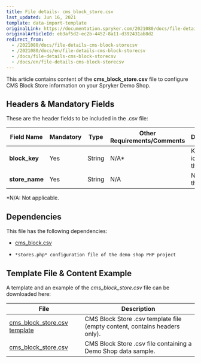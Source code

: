 ```yaml
---
title: File details- cms_block_store.csv
last_updated: Jun 16, 2021
template: data-import-template
originalLink: https://documentation.spryker.com/2021080/docs/file-details-cms-block-storecsv
originalArticleId: eb3af5d2-ec2b-4452-8a11-d392431ab8d2
redirect_from:
  - /2021080/docs/file-details-cms-block-storecsv
  - /2021080/docs/en/file-details-cms-block-storecsv
  - /docs/file-details-cms-block-storecsv
  - /docs/en/file-details-cms-block-storecsv
---
```


This article contains content of the **cms_block_store.csv** file to configure CMS Block Store information on your Spryker Demo Shop.

## Headers & Mandatory Fields 
These are the header fields to be included in the .csv file:

| Field Name | Mandatory | Type | Other Requirements/Comments | Description |
| --- | --- | --- | --- | --- |
| **block_key** | Yes | String |N/A* | Key identifier of the block.  |
| **store_name** | Yes | String |N/A | Name of the store. |
*N/A: Not applicable.

## Dependencies

This file has the following dependencies:
*    [cms_block.csv](/docs/scos/dev/data-import/{{page.version}}/data-import-categories/content-management/file-details-cms-block.csv.html)
*     *stores.php* configuration file of the demo shop PHP project

## Template File & Content Example
A template and an example of the *cms_block_store.csv*  file can be downloaded here:

| File | Description |
| --- | --- |
| [cms_block_store.csv template](https://spryker.s3.eu-central-1.amazonaws.com/docs/Developer+Guide/Back-End/Data+Manipulation/Data+Ingestion/Data+Import/Data+Import+Categories/Content+Management/Template+cms_block_store.csv) | CMS Block Store .csv template file (empty content, contains headers only). |
| [cms_block_store.csv](https://spryker.s3.eu-central-1.amazonaws.com/docs/Developer+Guide/Back-End/Data+Manipulation/Data+Ingestion/Data+Import/Data+Import+Categories/Content+Management/cms_block_store.csv) | CMS Block Store .csv file containing a Demo Shop data sample. |
